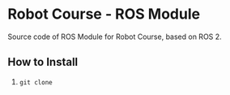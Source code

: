 # Robot Course - ROS Module

Source code of ROS Module for Robot Course, based on ROS 2.

## How to Install

1. `git clone `